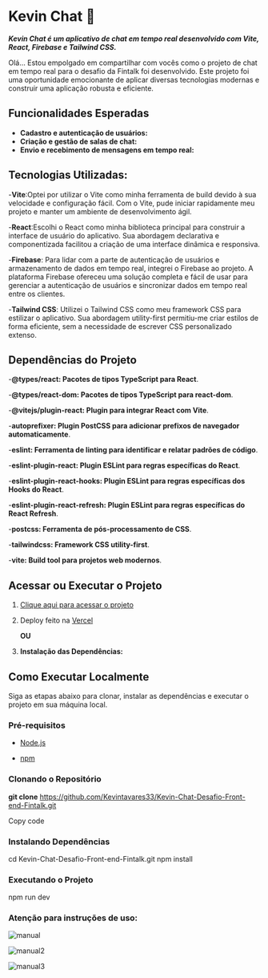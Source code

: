 # Kevin Chat 💬

***Kevin Chat é um aplicativo de chat em tempo real desenvolvido com Vite, React, Firebase e Tailwind CSS.***

<p>Olá... Estou empolgado em compartilhar com vocês como o projeto de chat em tempo real para o desafio da Fintalk foi desenvolvido. Este projeto foi uma oportunidade emocionante de aplicar diversas tecnologias modernas e construir uma aplicação robusta e eficiente.</p>

## Funcionalidades Esperadas

- **Cadastro e autenticação de usuários:**
- **Criação e gestão de salas de chat:** 
- **Envio e recebimento de mensagens em tempo real:**

## Tecnologias Utilizadas:
 -**Vite**:Optei por utilizar o Vite como minha ferramenta de build devido à sua velocidade e configuração fácil. Com o Vite, pude iniciar rapidamente meu projeto e manter um ambiente de desenvolvimento ágil.
 
 -**React**:Escolhi o React como minha biblioteca principal para construir a interface de usuário do aplicativo. Sua abordagem declarativa e componentizada facilitou a criação de uma interface dinâmica e responsiva.
 
 -**Firebase**: Para lidar com a parte de autenticação de usuários e armazenamento de dados em tempo real, integrei o Firebase ao projeto. A plataforma Firebase ofereceu uma solução completa e fácil de usar para gerenciar a autenticação de usuários e sincronizar dados em tempo real entre os clientes.
 
 -**Tailwind CSS**: Utilizei o Tailwind CSS como meu framework CSS para estilizar o aplicativo. Sua abordagem utility-first permitiu-me criar estilos de forma eficiente, sem a necessidade de escrever CSS personalizado extenso.

## Dependências do Projeto
-**@types/react: Pacotes de tipos TypeScript para React**.

-**@types/react-dom: Pacotes de tipos TypeScript para react-dom**.

-**@vitejs/plugin-react: Plugin para integrar React com Vite**.

-**autoprefixer: Plugin PostCSS para adicionar prefixos de navegador automaticamente**.

-**eslint: Ferramenta de linting para identificar e relatar padrões de código**.

-**eslint-plugin-react: Plugin ESLint para regras específicas do React**.

-**eslint-plugin-react-hooks: Plugin ESLint para regras específicas dos Hooks do React**.

-**eslint-plugin-react-refresh: Plugin ESLint para regras específicas do React Refresh**.

-**postcss: Ferramenta de pós-processamento de CSS**.

-**tailwindcss: Framework CSS utility-first**.

-**vite: Build tool para projetos web modernos**.

## Acessar ou Executar o Projeto
1. [Clique aqui para acessar o projeto](https://this-is-a-challenge-by-coodesh-desafio-front-end-qwxbjitcu.vercel.app/)
2. Deploy feito na [Vercel](https://vercel.com/)

    **OU**

3. **Instalação das Dependências:**
  

## Como Executar Localmente

Siga as etapas abaixo para clonar, instalar as dependências e executar o projeto em sua máquina local.

### Pré-requisitos

- [Node.js](https://nodejs.org/)

- [npm](https://www.npmjs.com/) 

### Clonando o Repositório

**git clone** https://github.com/Kevintavares33/Kevin-Chat-Desafio-Front-end-Fintalk.git

Copy code

### Instalando Dependências

cd Kevin-Chat-Desafio-Front-end-Fintalk.git
npm install

### Executando o Projeto

npm run dev


### Atenção para instruções de uso:

![manual](https://github.com/Kevintavares33/Kevin-Chat-Desafio-Front-end-Fintalk/assets/125915861/b2fa9725-d354-4e8d-a920-2173db3023dc)

![manual2](https://github.com/Kevintavares33/Kevin-Chat-Desafio-Front-end-Fintalk/assets/125915861/de58719e-dd53-4cf2-bcf8-3a94bbe7b038)

![manual3](https://github.com/Kevintavares33/Kevin-Chat-Desafio-Front-end-Fintalk/assets/125915861/a0ca215e-8c1a-47f9-bc2e-2fff120799c1)
